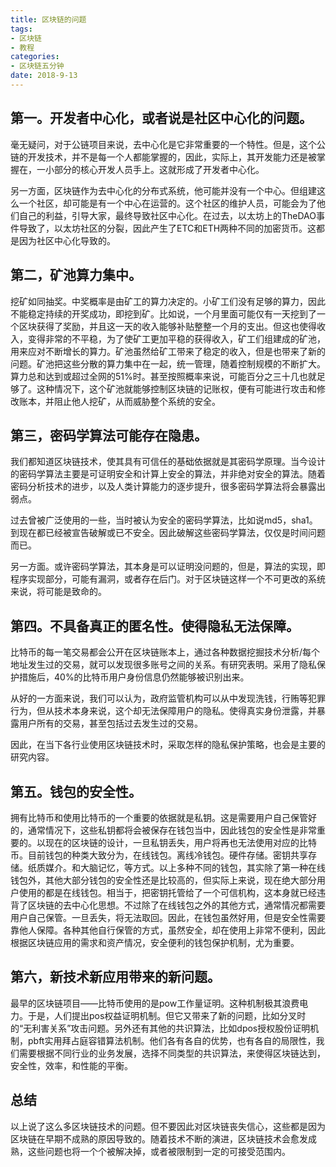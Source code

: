 ```yaml
---
title: 区块链的问题
tags:
- 区块链
- 教程
categories:
- 区块链五分钟
date: 2018-9-13
---
```


## 第一。开发者中心化，或者说是社区中心化的问题。

毫无疑问，对于公链项目来说，去中心化是它非常重要的一个特性。但是，这个公链的开发技术，并不是每一个人都能掌握的，因此，实际上，其开发能力还是被掌握在，一小部分的核心开发人员手上。这就形成了开发者中心化。

另一方面，区块链作为去中心化的分布式系统，他可能并没有一个中心。但组建这么一个社区，却可能是有一个中心在运营的。这个社区的维护人员，可能会为了他们自己的利益，引导大家，最终导致社区中心化。在过去，以太坊上的TheDAO事件导致了，以太坊社区的分裂，因此产生了ETC和ETH两种不同的加密货币。这都是因为社区中心化导致的。

## 第二，矿池算力集中。

挖矿如同抽奖。中奖概率是由矿工的算力决定的。小矿工们没有足够的算力，因此不能稳定持续的开奖成功，即挖到矿。比如说，一个月里面可能仅有一天挖到了一个区块获得了奖励，并且这一天的收入能够补贴整整一个月的支出。但这也使得收入，变得非常的不平稳，为了使矿工更加平稳的获得收入，矿工们组建成的矿池，用来应对不断增长的算力。矿池虽然给矿工带来了稳定的收入，但是也带来了新的问题。矿池把这些分散的算力集中在一起，统一管理，随着控制规模的不断扩大。算力总和达到或超过全网的51%时。甚至按照概率来说，可能百分之三十几也就足够了。这种情况下，这个矿池就能够控制区块链的记账权，便有可能进行攻击和修改账本，并阻止他人挖矿，从而威胁整个系统的安全。

## 第三，密码学算法可能存在隐患。

我们都知道区块链技术，使其具有可信任的基础依据就是其密码学原理。当今设计的密码学算法主要是可证明安全和计算上安全的算法，并非绝对安全的算法。随着密码分析技术的进步，以及人类计算能力的逐步提升，很多密码学算法将会暴露出弱点。

过去曾被广泛使用的一些，当时被认为安全的密码学算法，比如说md5，sha1。到现在都已经被宣告破解或已不安全。因此破解这些密码学算法，仅仅是时间问题而已。

另一方面。或许密码学算法，其本身是可以证明没问题的，但是，算法的实现，即程序实现部分，可能有漏洞，或者存在后门。对于区块链这样一个不可更改的系统来说，将可能是致命的。

## 第四。不具备真正的匿名性。使得隐私无法保障。

比特币的每一笔交易都会公开在区块链账本上，通过各种数据挖掘技术分析/每个地址发生过的交易，就可以发现很多账号之间的关系。有研究表明。采用了隐私保护措施后，40%的比特币用户身份信息仍然能够被识别出来。

从好的一方面来说，我们可以认为，政府监管机构可以从中发现洗钱，行贿等犯罪行为，但从技术本身来说，这个却无法保障用户的隐私。使得真实身份泄露，并暴露用户所有的交易，甚至包括过去发生过的交易。

因此，在当下各行业使用区块链技术时，采取怎样的隐私保护策略，也会是主要的研究内容。

## 第五。钱包的安全性。

拥有比特币和使用比特币的一个重要的依据就是私钥。这是需要用户自己保管好的，通常情况下，这些私钥都将会被保存在钱包当中，因此钱包的安全性是非常重要的。以现在的区块链的设计，一旦私钥丢失，用户将再也无法使用对应的比特币。目前钱包的种类大致分为，在线钱包。离线冷钱包。硬件存储。密钥共享存储。纸质媒介。和大脑记忆，等方式。以上多种不同的钱包，其实除了第一种在线钱包外，其他大部分钱包的安全性还是比较高的，但实际上来说，现在绝大部分用户使用的都是在线钱包。相当于，把密钥托管给了一个可信机构，这本身就已经违背了区块链的去中心化思想。不过除了在线钱包之外的其他方式，通常情况都需要用户自己保管。一旦丢失，将无法取回。因此，在钱包虽然好用，但是安全性需要靠他人保障。各种其他自行保管的方式，虽然安全，却在使用上非常不便利，因此根据区块链应用的需求和资产情况，安全便利的钱包保护机制，尤为重要。

## 第六，新技术新应用带来的新问题。

最早的区块链项目——比特币使用的是pow工作量证明。这种机制极其浪费电力。于是，人们提出pos权益证明机制。但它又带来了新的问题，比如分叉时的“无利害关系”攻击问题。另外还有其他的共识算法，比如dpos授权股份证明机制，pbft实用拜占庭容错算法机制。他们各有各自的优势，也有各自的局限性，我们需要根据不同行业的业务发展，选择不同类型的共识算法，来使得区块链达到，安全性，效率，和性能的平衡。

## 总结

以上说了这么多区块链技术的问题。但不要因此对区块链丧失信心，这些都是因为区块链在早期不成熟的原因导致的。随着技术不断的演进，区块链技术会愈发成熟，这些问题也将一个个被解决掉，或者被限制到一定的可接受范围内。

